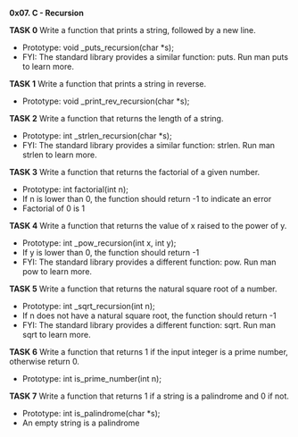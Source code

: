 **0x07. C - Recursion**

**TASK 0**
Write a function that prints a string, followed by a new line.
* Prototype: void _puts_recursion(char *s);
* FYI: The standard library provides a similar function: puts. Run man puts to learn more.

**TASK 1**
Write a function that prints a string in reverse.
* Prototype: void _print_rev_recursion(char *s);

**TASK 2**
Write a function that returns the length of a string.
* Prototype: int _strlen_recursion(char *s);
* FYI: The standard library provides a similar function: strlen. Run man strlen to learn more.

**TASK 3**
Write a function that returns the factorial of a given number.
* Prototype: int factorial(int n);
* If n is lower than 0, the function should return -1 to indicate an error
* Factorial of 0 is 1

**TASK 4**
Write a function that returns the value of x raised to the power of y.
* Prototype: int _pow_recursion(int x, int y);
* If y is lower than 0, the function should return -1
* FYI: The standard library provides a different function: pow. Run man pow to learn more.

**TASK 5**
Write a function that returns the natural square root of a number.
* Prototype: int _sqrt_recursion(int n);
* If n does not have a natural square root, the function should return -1
* FYI: The standard library provides a different function: sqrt. Run man sqrt to learn more.

**TASK 6**
Write a function that returns 1 if the input integer is a prime number, otherwise return 0.
* Prototype: int is_prime_number(int n);

**TASK 7**
Write a function that returns 1 if a string is a palindrome and 0 if not.
* Prototype: int is_palindrome(char *s);
* An empty string is a palindrome